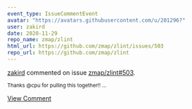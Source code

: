 ```yaml
---
event_type: IssueCommentEvent
avatar: "https://avatars.githubusercontent.com/u/201296?"
user: zakird
date: 2020-11-29
repo_name: zmap/zlint
html_url: https://github.com/zmap/zlint/issues/503
repo_url: https://github.com/zmap/zlint
---
```


<a href='https://github.com/zakird' target='_blank'>zakird</a> commented on issue <a href='https://github.com/zmap/zlint/issues/503' target='_blank'>zmap/zlint#503</a>.

<small>Thanks @cpu for pulling this together!! ...</small>

<a href='https://github.com/zmap/zlint/issues/503' target='_blank'>View Comment</a>